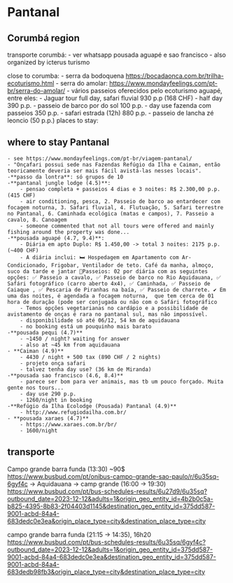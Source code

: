 # Pantanal

## Corumbá region

transporte corumbá: 
	- ver whatsapp pousada aguapé e sao francisco
	- also organized by icterus turismo

close to corumba: 
	- serra da bodoquena https://bocadaonca.com.br/trilha-ecoturismo.html
	- serra do amolar: https://www.mondayfeelings.com/pt-br/serra-do-amolar/
	- vários passeios oferecidos pelo ecoturismo aguapé, entre eles:
		- Jaguar tour full day, safari fluvial 930 p.p (168 CHF)
		- half day 390 p.p.
		- passeio de barco por do sol 100 p.p.
		- day use fazenda com passeios 350 p.p.
		- safari estrada (12h) 880 p.p.
	- passeio de lancha zé leoncio (50 p.p.)
places to stay:

## where to stay Pantanal
	- see https://www.mondayfeelings.com/pt-br/viagem-pantanal/	
	- "Onçafari possui sede nas Fazendas Refúgio da Ilha e Caiman, então teoricamente deveria ser mais fácil avistá-las nesses locais".
	-**passo da lontra**: só grupos de 10
	-**pantanal jungle lodge (4.5)**:
		- pensao completa + passeios 4 dias e 3 noites: R$ 2.300,00 p.p. (415 CHF)
		- air conditioning, pesca, 2. Passeio de barco ao entardecer com focagem noturna, 3. Safari fluvial, 4. Flutuação, 5. Safari terrestre no Pantanal, 6. Caminhada ecológica (matas e campos), 7. Passeio a cavalo, 8. Canoagem
		- someone commented that not all tours were offered and mainly fishing around the property was done...
	-**pousada aguapé (4.7, 9.4)**:
		- Diária em apto Duplo: R$ 1.450,00 -> total 3 noites: 2175 p.p. (~400 CHF)
		- A diária inclui: 🛏️ Hospedagem em Apartamento com Ar-Condicionado, Frigobar, Ventilador de teto. Café da manha, almoço, suco da tarde e jantar 🐾Passeios: 02 por diária com as seguintes opções: ✅ Passeio a cavalo, ✅ Passeio de barco no Rio Aquidauana, ✅ Safári fotográfico (carro aberto 4x4), ✅ Caminhada, ✅ Passeio de Caiaque , ✅ Pescaria de Piranhas na baía, ✅ Passeio de charrete. ✔ Em uma das noites, é agendada a focagem noturna,  que tem cerca de 01 hora de duração (pode ser conjugada ou não com o Safári fotográfico
		- Temos opções vegetarianas no cardápio e a possibilidade de avistamento de onças é rara no pantanal sul, mas não impossível.
		- disponibilidade só até 06/12, 54 km de aquidauana
		- no booking está um pouquinho mais barato
	-**pousada pequi (4.7)**
		- ~1450 / night? waiting for answer
		- also at ~45 km from aquidauana
	- **Caiman (4.9)**
		- 4430 / night + 500 tax (890 CHF / 2 nights)
		- projeto onça safari
		- talvez tenha day use? (36 km de Miranda)
	-**pousada sao francisco (4.6, 8.4)**
		- parece ser bom para ver animais, mas tb um pouco forçado. Muita gente nos tours...
		- day use 290 p.p.
		- 1260/night in booking
	-**Refúgio da Ilha Ecolodge (Pousada) Pantanal (4.9)**
		- http://www.refugiodailha.com.br/
	- **pousada xaraes (4.7)**
		- https://www.xaraes.com.br/br/
		- 1600/night
## transporte 

Campo grande barra funda (13:30) ~90$ https://www.busbud.com/pt/onibus-campo-grande-sao-paulo/r/6u35sq-6gyf4c
-> Aquidauana -> camp grande (16:00 -> 19:30) https://www.busbud.com/pt/bus-schedules-results/6u27d9/6u35sq?outbound_date=2023-12-12&adults=1&origin_geo_entity_id=4b2b0c5a-b825-4395-8b83-2f04403d1145&destination_geo_entity_id=375dd587-9001-acbd-84a4-683dedc0e3ea&origin_place_type=city&destination_place_type=city

campo grande barra funda (21:15 -> 14:35), 16h20 https://www.busbud.com/pt/bus-schedules-results/6u35sq/6gyf4c?outbound_date=2023-12-12&adults=1&origin_geo_entity_id=375dd587-9001-acbd-84a4-683dedc0e3ea&destination_geo_entity_id=375dd587-9001-acbd-84a4-683dedb98fb3&origin_place_type=city&destination_place_type=city

